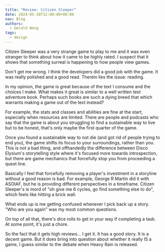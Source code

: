 ```yaml
---
title: "Review: Citizen Sleeper"
date: 2024-05-30T12:00:00+08:00
nav: Blog
authors:
  - Gerald Wong
tags:
  - design
---
```


Citizen Sleeper was a very strange game to play to me and it was even stranger to think about how it came to be highly rated. I suspect that it shows that something surreal is happening to how people view games.

<!--more-->

Don't get me wrong. I think the developers did a good job with the game. It was really polished and a good read. Therein lies the issue: reading. 

In my opinion, the game is great because of the text I consume and the choices I make. What makes it great is similar to a well written text adventure book. Perhaps such books are such a dying breed that which warrants making a game out of the text instead? 

For example, the stats and classes and abilities are fine at the start, especially when resources are limited. There are people and podcasts who say that the game is about you struggling to find a sustainable way to live but to be honest, that's only maybe the first quarter of the game.

Once you found a sustainable way to not die (and got rid of people trying to end you), the game shifts its focus to your surroundings, rather than you. This is not a bad thing, and offhandedly the difference between Disco Elysium's storytelling style where it's focused more towards introspection, but there are game mechanics that forcefully stop you from proceeding a quest line. 

Basically I feel that forcefully removing a player's investment in a storyline without a good reason is bad. For example, George R Martin did it with ASOIAF, but he is providing different perspectives in a timeframe. Citizen Sleeper's is mord of "oh give me 6 cycles, go find something else to do", which feels like hitting a brick wall. 

What ends up is me getting confused whenever I pick back up a story. "Who are you again" was my most common questions.

On top of all that, there's dice rolls to get in your way if completing a task. At some point, it's just a chore. 

So the fact that it gets high reviews... I get it. It has a good story. It is a decent game. But it does bring into question about whether it really IS a game, I guess similar to the debate when Heavy Rain is released. 

